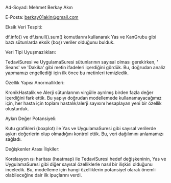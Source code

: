 Ad-Soyad: Mehmet Berkay Akın

E-Posta: berkay01akin@gmail.com


Eksik Veri Tespiti:

df.info() ve df.isnull().sum() komutlarını kullanarak Yas ve KanGrubu gibi bazı sütunlarda eksik (boş) veriler olduğunu bulduk.

Veri Tipi Uyuşmazlıkları:

TedaviSuresi ve UygulamaSuresi sütunlarının sayısal olması gerekirken, ' Seans' ve 'Dakika' gibi metin ifadeleri içerdiğini gördük. Bu, doğrudan analiz yapmamızı engellediği için ilk önce bu metinleri temizledik.

Özellik Yapısı Anormallikleri:

KronikHastalik ve Alerji sütunlarının virgülle ayrılmış birden fazla değer içerdiğini fark ettik. Bu yapıyı doğrudan modellemede kullanamayacağımız için, her hasta için toplam hastalık/alerji sayısını hesaplayan yeni bir özellik oluşturduk.

Aykırı Değer Potansiyeli:

Kutu grafikleri (boxplot) ile Yas ve UygulamaSuresi gibi sayısal verilerde aykırı değerlerin olup olmadığını kontrol ettik. Bu, veri dağılımını anlamamızı sağladı.

Değişkenler Arası İlişkiler:

Korelasyon ısı haritası (heatmap) ile TedaviSuresi hedef değişkeninin, Yas ve UygulamaSuresi gibi diğer sayısal özelliklerle nasıl bir ilişkisi olduğunu inceledik. Bu, modelleme için hangi özelliklerin potansiyel olarak önemli olabileceğine dair ilk ipuçlarını verdi.
